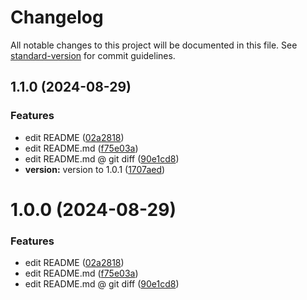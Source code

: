 # Changelog

All notable changes to this project will be documented in this file. See [standard-version](https://github.com/conventional-changelog/standard-version) for commit guidelines.

## 1.1.0 (2024-08-29)


### Features

* edit README ([02a2818](https://github.com/bchotmailcb/learn_git_github/commit/02a2818fae997281e41b90427a85be3e5a7bc512))
* edit README.md ([f75e03a](https://github.com/bchotmailcb/learn_git_github/commit/f75e03a6130023732f7290d4356f4603531bf8b5))
* edit README.md @ git diff ([90e1cd8](https://github.com/bchotmailcb/learn_git_github/commit/90e1cd839d37035c860f670d70cdf06cc2665f88))
* **version:** version to 1.0.1 ([1707aed](https://github.com/bchotmailcb/learn_git_github/commit/1707aedb892323a96774e72179acf28cbfc51727))

# 1.0.0 (2024-08-29)


### Features

* edit README ([02a2818](https://github.com/bchotmailcb/learn_git_github/commit/02a2818fae997281e41b90427a85be3e5a7bc512))
* edit README.md ([f75e03a](https://github.com/bchotmailcb/learn_git_github/commit/f75e03a6130023732f7290d4356f4603531bf8b5))
* edit README.md @ git diff ([90e1cd8](https://github.com/bchotmailcb/learn_git_github/commit/90e1cd839d37035c860f670d70cdf06cc2665f88))
